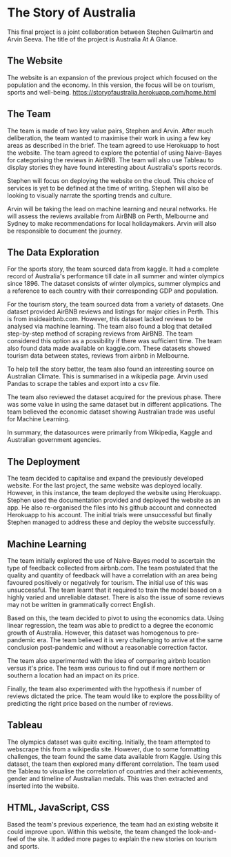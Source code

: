 # The Story of Australia

This final project is a joint collaboration between Stephen Guilmartin and Arvin Seeva. The title of the project is Australia At A Glance. 

## The Website

The website is an expansion of the previous project which focused on the population and the economy. In this version, the focus will be on tourism, sports and well-being. 
https://storyofaustralia.herokuapp.com/home.html


## The Team

The team is made of two key value pairs, Stephen and Arvin. After much deliberation, the team wanted to maximise their work in using a few key areas as described in the brief. The team agreed to use Herokuapp to host the website. The team agreed to explore the potential of using Naive-Bayes for categorising the reviews in AirBNB. The team will also use Tableau to display stories they have found interesting about Australia's sports records. 


Stephen will focus on deploying the website on the cloud. This choice of services is yet to be defined at the time of writing. Stephen will also be looking to visually narrate the sporting trends and culture. 

Arvin will be taking the lead on machine learning and neural networks. He will assess the reviews available from AirBNB on Perth, Melbourne and Sydney to make recommendations for local holidaymakers. Arvin will also be responsible to document the journey. 


## The Data Exploration

For the sports story, the team sourced data from kaggle. It had a complete record of Australia's performance till date in all summer and winter olympics since 1896. The dataset consists of winter olympics, summer olympics and a reference to each country with their corresponding GDP and population.  


For the tourism story, the team sourced data from a variety of datasets. One dataset provided AirBNB reviews and listings for major cities in Perth. This is from insideairbnb.com. However, this dataset lacked reviews to be analysed via machine learning. The team also found a blog that detailed step-by-step method of scraping reviews from AirBNB. The team considered this option as a possibility if there was sufficient time. The team also found data made available on kaggle.com. These datasets showed tourism data between states, reviews from airbnb in Melbourne. 

To help tell the story better, the team also found an interesting source on Australian Climate. This is summarised in a wikipedia page. Arvin used Pandas to scrape the tables and export into a csv file. 

The team also reviewed the dataset acquired for the previous phase. There was some value in using the same dataset but in different applications. The team believed the economic dataset showing Australian trade was useful for Machine Learning. 

In summary, the datasources were primarily from Wikipedia, Kaggle and Australian government agencies. 

## The Deployment

The team decided to capitalise and expand the previously developed website. For the last project, the same website was deployed locally. However, in this instance, the team deployed the website using Herokuapp. Stephen used the documentation provided and deployed the website as an app. He also re-organised the files into his github account and connected Herokuapp to his account. The initial trials were unsuccessful but finally Stephen managed to address these and deploy the website successfully. 

## Machine Learning

The team initially explored the use of Naive-Bayes model to ascertain the type of feedback collected from airbnb.com. The team postulated that the quality and quantity of feedback will have a correlation with an area being favoured positively or negatively for tourism. The initial use of this was unsuccessful. The team learnt that it required to train the model based on a highly varied and unreliable dataset. There is also the issue of some reviews may not be written in grammatically correct English. 

Based on this, the team decided to pivot to using the economics data. Using linear regression, the team was able to predict to a degree the economic growth of Australia. However, this dataset was homogenous to pre-pandemic era. The team believed it is very challenging to arrive at the same conclusion post-pandemic and without a reasonable correction factor. 

The team also experimented with the idea of comparing airbnb location versus it's price. The team was curious to find out if more northern or southern a location had an impact on its price.

Finally, the team also experimented with the hypothesis if number of reviews dictated the price. The team would like to explore the possibility of predicting the right price based on the number of reviews. 

## Tableau

The olympics dataset was quite exciting. Initially, the team attempted to webscrape this from a wikipedia site. However, due to some formatting challenges, the team found the same data available from Kaggle. Using this dataset, the team then explored many different correlation. The team used the Tableau to visualise the correlation of countries and their achievements, gender and timeline of Australian medals. This was then extracted and inserted into the website. 

## HTML, JavaScript, CSS

Based the team's previous experience, the team had an existing website it could improve upon. Within this website, the team changed the look-and-feel of the site. It added more pages to explain the new stories on tourism and sports. 





